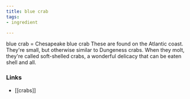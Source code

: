 ```yaml
---
title: blue crab
tags:
- ingredient

---
```

blue crab = Chesapeake blue crab These are found on the Atlantic coast. They're small, but otherwise similar to Dungeness crabs. When they molt, they're called soft-shelled crabs, a wonderful delicacy that can be eaten shell and all.

### Links

* [[crabs]]
